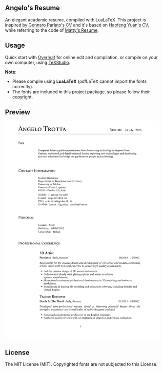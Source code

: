 ## Angelo's Resume

An elegant academic resume, compiled with LuaLaTeX. This project is inspired by [Gennaro Parlato's CV](https://gennaro-parlato.github.io/paper/gennaroparlato-cv-en.pdf) and it's based on [Haofeng Yuan's CV](https://github.com/Xyz-yuanhf/yuan-resume), while referring to the code of [Matty's Resume](https://github.com/mattyHerzig/mattys_resume).

## Usage

Quick start with [Overleaf](https://www.overleaf.com/latex/templates/yuans-resume-template/hzkxnqxyfgnr) for online edit and compilation, or compile on your own computer, using [TeXStudio](https://texstudio.org/).

**Note:**

- Please compile using **LuaLaTeX** (pdfLaTeX cannot import the fonts correctly).
- The fonts are included in this project package, so please follow their copyright.

## Preview

![image](https://github.com/ShyVortex/angelo-resume/blob/main/Preview/preview.png)

## License

The MIT License (MIT). Copyrighted fonts are not subjected to this License.
